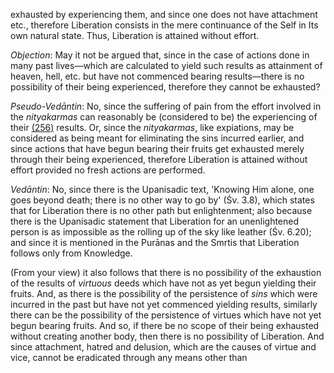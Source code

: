 exhausted by experiencing them, and since one does not have attachment etc., therefore Liberation consists in the mere continuance of the Self in Its own natural state. Thus, Liberation is attained without effort.

*Objection*: May it not be argued that, since in the case of actions done in many past lives—which are calculated to yield such results as attainment of heaven, hell, etc. but have not commenced bearing results—there is no possibility of their being experienced, therefore they cannot be exhausted?

*Pseudo-Vedāntin*: No, since the suffering of pain from the effort involved in the *nityakarmas* can reasonably be (considered to be) the experiencing of their [\(256\)](#page--1-0) results. Or, since the *nityakarmas*, like expiations, may be considered as being meant for eliminating the sins incurred earlier, and since actions that have begun bearing their fruits get exhausted merely through their being experienced, therefore Liberation is attained without effort provided no fresh actions are performed.

*Vedāntin*: No, since there is the Upanisadic text, 'Knowing Him alone, one goes beyond death; there is no other way to go by' (Śv. 3.8), which states that for Liberation there is no other path but enlightenment; also because there is the Upanisadic statement that Liberation for an unenlightened person is as impossible as the rolling up of the sky like leather (Śv. 6.20); and since it is mentioned in the Purānas and the Smrtis that Liberation follows only from Knowledge.

(From your view) it also follows that there is no possibility of the exhaustion of the results of *virtuous* deeds which have not as yet begun yielding their fruits. And, as there is the possibility of the persistence of *sins* which were incurred in the past but have not yet commenced yielding results, similarly there can be the possibility of the persistence of virtues which have not yet begun bearing fruits. And so, if there be no scope of their being exhausted without creating another body, then there is no possibility of Liberation. And since attachment, hatred and delusion, which are the causes of virtue and vice, cannot be eradicated through any means other than